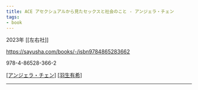 ```yaml
---
title: ACE アセクシュアルから見たセックスと社会のこと - アンジェラ・チェン
tags:
- book
---
```


2023年 [[左右社]]

https://sayusha.com/books/-/isbn9784865283662

978-4-86528-366-2

[[アンジェラ・チェン]](著) [[羽生有希]](訳)

---


